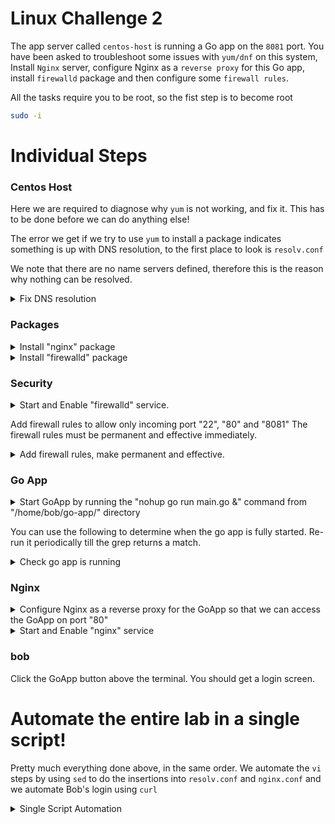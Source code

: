 # Linux Challenge 2

The app server called `centos-host` is running a Go app on the `8081` port. You have been asked to troubleshoot some issues with `yum/dnf` on this system, Install `Nginx` server, configure Nginx as a `reverse proxy` for this Go app, install `firewalld` package and then configure some `firewall rules`.

All the tasks require you to be root, so the fist step is to become root

```bash
sudo -i
```

# Individual Steps

### Centos Host

Here we are required to diagnose why `yum` is not working, and fix it. This has to be done before we can do anything else!

The error we get if we try to use `yum` to install a package indicates something is up with DNS resolution, to the first place to look is `resolv.conf`

We note that there are no name servers defined, therefore this is the reason why nothing can be resolved.

<details>
<summary>Fix DNS resolution</summary>

```bash
vi /etc/resolv.conf
```

Add Google nameserver as the first line in the file and save

```
nameserver 8.8.8.8
```

</details>

### Packages

<details>
<summary>Install "nginx" package</summary>

```bash
yum install -y nginx
```
</details>

<details>
<summary>Install "firewalld" package</summary>

```bash
yum install -y firewalld
```
</details>

### Security

<details>
<summary>Start and Enable "firewalld" service.</summary>

```bash
systemctl enable firewalld
systemctl start firewalld
```
</details>

Add firewall rules to allow only incoming port "22", "80" and "8081"
The firewall rules must be permanent and effective immediately.

<details>
<summary>Add firewall rules, make permanent and effective.</summary>

```bash
firewall-cmd --zone=public --add-port=80/tcp --permanent
firewall-cmd --zone=public --add-port=8081/tcp --permanent
firewall-cmd --zone=public --add-port=22/tcp --permanent
firewall-cmd --reload
```
</details>

### Go App

<details>
<summary>Start GoApp by running the "nohup go run main.go &" command from "/home/bob/go-app/" directory</summary>

```bash
pushd /home/bob/go-app
nohup go run main.go &
popd
```
</details>

You can use the following to determine when the go app is fully started. Re-run it periodically till the grep returns a match.

<details>
<summary>Check go app is running</summary>

```bash
ps -faux | grep -P '/tmp/go-build\d+/\w+/exe/main'
```
</details>

### Nginx

<details>
<summary>Configure Nginx as a reverse proxy for the GoApp so that we can access the GoApp on port "80"</summary>

```bash
vi /etc/nginx/nginx.conf
```

At line 48 insert the following line after `location / {`

```
            proxy_pass  http://localhost:8081;
```
</details>

<details>
<summary>Start and Enable "nginx" service</summary>

```bash
systemctl enable nginx
systemctl start nginx
```
</details>

### bob

Click the GoApp button above the terminal. You should get a login screen.

# Automate the entire lab in a single script!

Pretty much everything done above, in the same order. We automate the `vi` steps by using `sed` to do the insertions into `resolv.conf` and `nginx.conf` and we automate Bob's login using `curl`

<details>
<summary>Single Script Automation</summary>

```bash
# Start lab and paste this entire script to the command prompt.
# When it completes, press the check button.
sudo -i

#################################
#
# Centos Host
#
#################################

## Fix yum DNS errors by inserting google nameserver
# Can't use sed -i here as we get "Device or resource busy"
sed '1inameserver 8.8.8.8' /etc/resolv.conf > /tmp/resolv.conf
# Can't use cp or mv for the same reason
cat  /tmp/resolv.conf > /etc/resolv.conf

#################################
#
# Packages
#
#################################

yum install -y nginx firewalld

#################################
#
# Security
#
#################################

# Start and Enable "firewalld" service.
systemctl enable firewalld
systemctl start firewalld
# Add firewall rules to allow only incoming port "22", "80" and "8081" and make permanent
firewall-cmd --zone=public --add-port=80/tcp --permanent
firewall-cmd --zone=public --add-port=8081/tcp --permanent
firewall-cmd --zone=public --add-port=22/tcp --permanent
firewall-cmd --reload

#################################
#
# GoApp
#
#################################

# Start GoApp by running the "nohup go run main.go &" command from "/home/bob/go-app/" directory
pushd /home/bob/go-app
nohup go run main.go &

# Wait for it to be running (usually 15-20 seconds as it has to compile first)
while ! ps -faux | grep -P '/tmp/go-build\d+/\w+/exe/main'
do
    sleep 2
done
sleep 2
popd

#################################
#
# Nginx
#
#################################

# Configure Nginx as a reverse proxy for the GoApp so that we can access the GoApp on port "80"
# Do this by inserting a proxy_pass line after "location / {" at line 48
sed -i '48i\            proxy_pass  http://localhost:8081;' /etc/nginx/nginx.conf

# Start nginx
systemctl enable nginx
systemctl start nginx

#################################
#
# bob
#
#################################

# bob is able to login into GoApp using username "test" and password "test"
curl -u test:test http://localhost:80 || echo -e "\n\nBob cannot log in!"
```
</details>